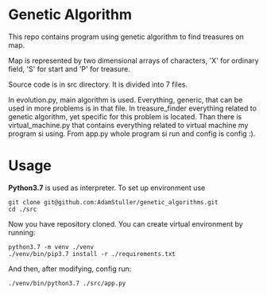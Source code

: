 # Genetic Algorithm

This repo contains program using genetic algorithm to find treasures on map. 

Map is represented by two dimensional arrays of characters, 'X' for ordinary field, 'S' for start
and 'P' for treasure. 

Source code is in src directory. It is divided into 7 files. 

In evolution.py, main algorithm is used. Everything, generic, that can be used in 
more problems is in that file. In treasure_finder everything related to genetic algorithm, yet
specific for this problem is located. Than there is virtual_machine.py that contains everything
related to virtual machine my program si using. From app.py whole program si run and config is config :).

# Usage
**Python3.7** is used as interpreter. To set up environment use

```
git clone git@github.com:AdamStuller/genetic_algorithms.git
cd ./src
```

Now you have repository cloned. You can create virtual environment by running:
```
python3.7 -m venv ./venv
./venv/bin/pip3.7 install -r ./requirements.txt
```

And then, after modifying, config run:
```
./venv/bin/python3.7 ./src/app.py
```
